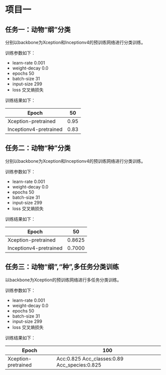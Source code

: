 # 项目一
## 任务一：动物“纲”分类
分别以backbone为Xception和Inceptionv4的预训练网络进行分类训练。

训练参数如下：
- learn-rate 0.001 
- weight-decay 0.0 
- epochs 50 
- batch-size 31 
- input-size 299
- loss 交叉熵损失

训练结果如下：

| Epoch                  | 50     |
| ---------------------- | ------ |
| Xception-pretrained    | 0.95   |
| Inceptionv4-pretrained | 0.83   |

## 任务二：动物“种”分类
分别以backbone为Xception和Inceptionv4的预训练网络进行分类训练。

训练参数如下：
- learn-rate 0.001 
- weight-decay 0.0 
- epochs 50 
- batch-size 31 
- input-size 299
- loss 交叉熵损失

训练结果如下：

| Epoch                  | 50       | 
| ---------------------- | -------- |
| Xception-pretrained    | 0.8625   |
| Inceptionv4-pretrained | 0.7000   | 

## 任务三：动物“纲”,“种”,多任务分类训练
以backbone为Xception的预训练网络进行多任务分类训练。

训练参数如下：
- learn-rate 0.001 
- weight-decay 0.0 
- epochs 50 
- batch-size 31 
- input-size 299
- loss 交叉熵损失

训练结果如下：

| Epoch                  | 100                                            | 
| ---------------------- | ---------------------------------------------- |
| Xception-pretrained    | Acc:0.825 Acc_classes:0.89 Acc_species:0.825   |
